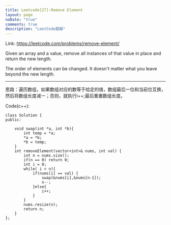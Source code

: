 ```yaml
---
title: Leetcode[27]-Remove Element
layout: page
noDate: "true"
comments: true
description: "LeetCode题解" 
---
```

<article class="post post-type-normal" itemscope="" itemtype="http://schema.org/Article" style="opacity: 1; transform: translateY(0px);">

Link: https://leetcode.com/problems/remove-element/

Given an array and a value, remove all instances of that value in place and return the new length.

The order of elements can be changed. It doesn't matter what you leave beyond the new length.

-------
思路：遍历数组，如果数组对应的数等于给定的值，数组最后一位和当前位互换，然后将数组长度减一；否则，就执行i++;最后重置数组长度。

Code(c++):
```
class Solution {
public:

    void swap(int *a, int *b){
        int temp = *a;
        *a = *b;
        *b = temp;
    }
    int removeElement(vector<int>& nums, int val) {
        int n = nums.size();
        if(n == 0) return 0;
        int i = 0;
        while( i < n){
            if(nums[i] == val) {
                swap(&nums[i],&nums[n-1]);
                n--;
            }else{
                i++;
            }
        }
        nums.resize(n);
        return n;
    }
};
```


</article>
